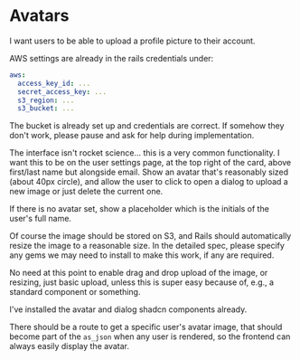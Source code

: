 # Avatars

I want users to be able to upload a profile picture to their account.

AWS settings are already in the rails credentials under:

```yaml
aws:
  access_key_id: ...
  secret_access_key: ...
  s3_region: ...
  s3_bucket: ...
```

The bucket is already set up and credentials are correct. If somehow they don't work, please pause and ask for help during implementation.

The interface isn't rocket science... this is a very common functionality. I want this to be on the user settings page, at the top right of the card, above first/last name but alongside email. Show an avatar that's reasonably sized (about 40px circle), and allow the user to click to open a dialog to upload a new image or just delete the current one.

If there is no avatar set, show a placeholder which is the initials of the user's full name.

Of course the image should be stored on S3, and Rails should automatically resize the image to a reasonable size. In the detailed spec, please specify any gems we may need to install to make this work, if any are required.

No need at this point to enable drag and drop upload of the image, or resizing, just basic upload, unless this is super easy because of, e.g., a standard component or something.

I've installed the avatar and dialog shadcn components already.

There should be a route to get a specific user's avatar image, that should become part of the `as_json` when any user is rendered, so the frontend can always easily display the avatar.